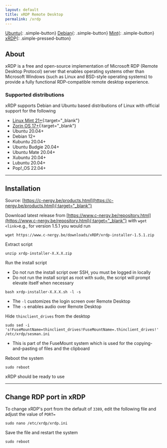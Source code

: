 ```yaml
---
layout: default
title: xRDP Remote Desktop
permalink: /xrdp
---
```


[Ubuntu]({{site.url}}/ubuntu){: .simple-button}
[Debian]({{site.url}}/debian){: .simple-button}
[Mint]({{site.url}}/mint){: .simple-button}
[xRDP]({{site.url}}/xrdp){: .simple-pressed-button}

## About
xRDP is a free and open-source implementation of Microsoft RDP (Remote Desktop Protocol) server that enables operating systems other than Microsoft Windows (such as Linux and BSD-style operating systems) to provide a fully functional RDP-compatible remote desktop experience.

### Supported distributions
xRDP supports Debian and Ubuntu based distributions of Linux with official support for the following

- [Linux Mint 21+]({{site.url}}/mint){:target="_blank"}
- [Zorin OS 17+](https://zorin.com/os/download/){:target="_blank"}
- Ubuntu 20.04+
- Debian 12+
- Kubuntu 20.04+
- Ubuntu Budgie 20.04+
- Ubuntu Mate 20.04+
- Xubuntu 20.04+
- Lubuntu 20.04+
- Pop!_OS  22.04+

----

## Installation
Source: [https://c-nergy.be/products.html](https://c-nergy.be/products.html){:target="_blank"}

Download latest release from [https://www.c-nergy.be/repository.html](https://www.c-nergy.be/repository.html){:target="_blank"} with `wget <link>`e.g., for version 1.5.1 you would run
```
wget https://www.c-nergy.be/downloads/xRDP/xrdp-installer-1.5.1.zip
```

Extract script
```
unzip xrdp-installer-X.X.X.zip
```

Run the install script
- Do not run the install script over SSH, you must be logged in locally
- Do not run the install script as root with sudo, the script will prompt elevate itself when necessary

```
bash xrdp-installer-X.X.X.sh -l -s
```
- The `-l` customizes the login screen over Remote Desktop
- The `-s` enables audio over Remote Desktop

Hide `thinclient_drives` from the desktop
```
sudo sed -i 's!FuseMountName=thinclient_drives!FuseMountName=.thinclient_drives!' /etc/xrdp/sesman.ini
```
- This is part of the FuseMount system which is used for the copying-and-pasting of files and the clipboard

Reboot the system
```
sudo reboot
```

xRDP should be ready to use

----

## Change RDP port in xRDP
To change xRDP's port from the default of `3389`, edit the following file and adjust the value of `PORT=`
```
sudo nano /etc/xrdp/xrdp.ini
```
Save the file and restart the system
```
sudo reboot
```
